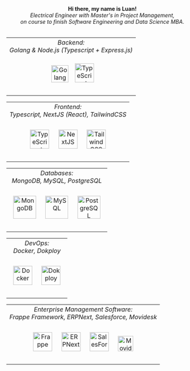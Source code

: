 <div align="center">
  <p align="center">
    <b>
      Hi there, my name is Luan!<br>
    </b>
    <i>
      Electrical Engineer with Master's in Project Management, <br> on course to finish Software Engineering and Data Science MBA.
    </i><br><br>
  </p>
  <table width="100%">
    <tr>
      <td valign="top" align="center">
        <div align="center">
          <i> Backend: </i> <br>
          <i> Golang & Node.js (Typescript + Express.js) </i> <br><br>
          <a href="https://go.dev/" target="_blank"><img style="margin: 10px"
            src="https://upload.wikimedia.org/wikipedia/commons/thumb/0/05/Go_Logo_Blue.svg/1200px-Go_Logo_Blue.svg.png" alt="Golang" height="45" /></a>
          <a href="https://www.typescriptlang.org/" target="_blank"><img style="margin: 2px"
            src="https://profilinator.rishav.dev/skills-assets/typescript-original.svg" alt="TypeScript" height="50" /></a>
        </div><br>
      </td>
    </tr>
  </table>
  <table width="100%">
  <tr>
    <td valign="top" align="center">
        <div align="center">
          <i> Frontend: </i> <br>
          <i> Typescript, NextJS (React), TailwindCSS </i> <br><br>
          <a href="https://en.wikipedia.org/wiki/HTML5" target="_blank"><img style="margin: 10px"
             src="https://profilinator.rishav.dev/skills-assets/typescript-original.svg" alt="TypeScript" height="50" /></a>
          <a href="https://nextjs.org/" target="_blank"><img style="margin: 10px"
             src="https://profilinator.rishav.dev/skills-assets/nextjs.png" alt="NextJS" height="50" /></a>  
          <a href="https://www.tailwindcss.com/" target="_blank"><img style="margin: 10px"
             src="https://profilinator.rishav.dev/skills-assets/tailwindcss.svg" alt="Tailwind CSS" height="50" /></a>
       </div><br>
    </td>
  </tr>
  </table>
  <table width="100%">
  <tr>
    <td valign="top" align="center">
        <div align="center">
            <i> Databases: </i> <br>
            <i> MongoDB, MySQL, PostgreSQL </i> <br><br>
            <a href="https://www.mongodb.com/" target="_blank"><img style="margin: 10px"
               src="https://profilinator.rishav.dev/skills-assets/mongodb-original-wordmark.svg" alt="MongoDB" height="60" /></a>  
            <a href="https://www.mysql.com/" target="_blank"><img style="margin: 10px"
               src="https://profilinator.rishav.dev/skills-assets/mysql-original-wordmark.svg" alt="MySQL" height="60" /></a>  
            <a href="https://www.postgresql.org/" target="_blank"><img style="margin: 10px"
               src="https://profilinator.rishav.dev/skills-assets/postgresql-original-wordmark.svg" alt="PostgreSQL" height="60" /></a>  
        </div><br>
    </td>
  </tr>
  </table>
  <table width="100%">
    <tr>
      <td valign="top" align="center">
        <div align="center">
          <i> DevOps: </i><br>
          <i> Docker, Dokploy </i><br><br>
          <a href="https://www.docker.com/" target="_blank"><img style="margin: 10px"
             src="https://profilinator.rishav.dev/skills-assets/docker-original-wordmark.svg" alt="Docker" height="50" /></a>
          <a href="https://dokploy.com/" target="_blank"><img style="margin: 10px"
             src="https://avatars.githubusercontent.com/u/156882017" alt="Dokploy" height="50" /></a>
        </div> <br>
      </td>
    </tr>
  </table>
  <table width="100%">
    <tr>
      <td valign="top" align="center">
        <div align="center">
          <i> Enterprise Management Software: </i><br>
          <i> Frappe Framework, ERPNext, Salesforce, Movidesk </i><br><br>
          <a href="https://frappe.io/framework" target="_blank"><img style="margin: 10px"
             src="https://avatars.githubusercontent.com/u/836974" alt="Frappe" height="50" /></a>
          <a href="https://frappe.io/erpnext" target="_blank"><img style="margin: 10px"
             src="https://github.com/frappe/erpnext/raw/develop/erpnext/public/images/v16/erpnext.svg" alt="ERPNext" height="50" /></a>
          <a href="http://www.salesforce.com/" target="_blank"><img style="margin: 10px"
             src="https://profilinator.rishav.dev/skills-assets/salesforce.png" alt="SalesForce" height="50" /></a>
          <a href="https://www.movidesk.com/" target="_blank"><img style="margin: 10px"
             src="https://registration.movidesk.com/Content/images/movidesk-form.svg" alt="Movidesk" height="40" /></a>
        </div> <br>
      </td>
    </tr>
  </table>
</div>

